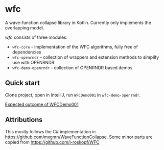 # wfc

A wave-function collapse library in Kotlin. Currently only implements the overlapping model.

_wfc_ consists of three modules:

 - `wfc-core` - implementation of the WFC algorithms, fully free of dependencies
 - `wfc-openrndr` - collection of wrappers and extension methods to simplify use with OPENRNDR
 - `wfc-demo-openrndr` - collection of OPENRNDR based demos

## Quick start

Clone project, open in IntelliJ, run `WFCDemo001` in `wfc-demo-openrndr`.

[Expected outcome of WFCDemo001](https://twitter.com/voorbeeld/status/1071892898659078146)

## Attributions

This mostly follows the C# implementation in https://github.com/mxgmn/WaveFunctionCollapse.
Some minor parts are copied from https://github.com/j-roskopf/WFC